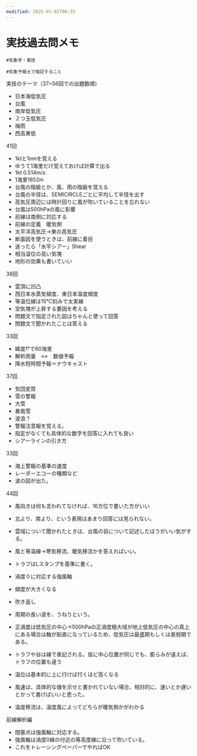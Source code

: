 ```yaml
---
modified: 2025-01-02T00:35
---
```

# 実技過去問メモ

`#気象学・実技`

`#気象予報士で暗記すること`

実技のテーマ（37~56回での出題数順）

- 日本海低気圧  
- 台風  
- 南岸低気圧  
- ２つ玉低気圧  
- 梅雨  
- 西高東低  

41回

- 1ktと1nmを覚える  
- ゆうて1海里だけ覚えておけば計算で出る  
- 1kt 0.514m/s  
- 1海里1852m  
- 台風の階級とか、風、雨の階級を覚える  
- 台風の半径は、SEMICIRCLEごとに平均して半径を出す  
- 高気圧周辺には時計回りに風が吹いていることを忘れない  
- 台風は500hPaの風に影響  
- 前線は南側に対応する  
- 前線の定義　暖気側  
- 太平洋高気圧→東の高気圧  
- 断面図を使うときは、前線に着目  
- 迷ったら「水平シアー」Shear  
- 相当温位の高い気塊  
- 地形の効果も書いていい  

38回

- 雲頂に凹凸  
- 西日本水蒸気傾度、東日本温度傾度  
- 等温位線は15℃刻みで太実線  
- 空気塊が上昇する要因を考える  
- 問題文で指定された図はちゃんと使って回答  
- 問題文で聞かれたことは答える  

33回

- 緯度1°で60海里  
- 解析雨量　↔︎　数値予報  
- 降水短時間予報＝ナウキャスト  

37回

- 気団変質  
- 雪の警報  
- 大雪  
- 暴風雪  
- 波浪？  
- 警報注意報を覚える。  
- 指定がなくても具体的な数字を回答に入れても良い  
- シアーラインの引き方  

33回

- 海上警報の基準の速度  
- レーダーエコーの種類など  
- 波の図が出た。  

44回

- 風向きは何も言われてなければ、16方位で書いた方がいい  
- 北より、南より、という表現はあまり回答には見られない。  

- 雲域について聞かれたときは、台風の目について記述したほうがいい気がする。
- 風と等温線→寒気移流、暖気移流かを答えればいい。
- トラフはLスタンプを基準に書く。
- 渦度０に対応する強風軸
- 傾度が大きくなる
- 吹き返し
- 周期の長い波を、うねりという。
- 正渦度は低気圧の中心→500hPaの正渦度極大域が地上低気圧の中心の真上にある場合は軸が鉛直になっているため、低気圧は最盛期もしくは衰弱期である。
- トラフや谷は線で表記される。仮に中心位置が同じでも、膨らみが違えば、トラフの位置も違う
- 温位は基本的に上に行けば行くほど高くなる
- 風速は、具体的な値を示せと書かれていない場合、相対的に、速いとか遅いとかって書けばいいと思った。
- 温度移流は、温度風によってどちらが暖気側かがわかる

前線解析編

- 閉塞点は強風軸に対応する。  
- 強風軸は渦度0線の付近の等高度線に沿って吹いている。  
- これをトレーシングペーパーでやればOK